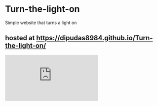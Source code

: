 # Turn-the-light-on
Simple website that turns a light on
## hosted at https://dipudas8984.github.io/Turn-the-light-on/
<iframe src="https://dipudas8984.github.io/Turn-the-light-on/" frameborder="0"></iframe>
